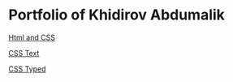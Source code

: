 # Portfolio of Khidirov Abdumalik

[Html and CSS](https://abdumalik0098.github.io/startgitpage/)

[CSS Text](https://abdumalik0098.github.io/ccs_text/)

[CSS Typed](https://abdumalik0098.github.io/css_typed/)
